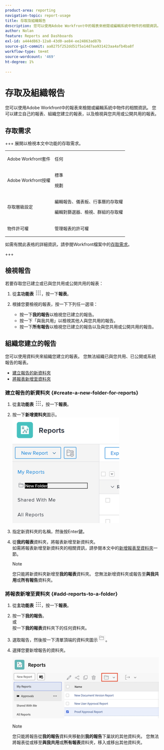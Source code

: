 ```yaml
---
product-area: reporting
navigation-topic: report-usage
title: 存取及組織報告
description: 您可以使用Adobe Workfront中的報表來檢閱或編輯系統中物件的相關資訊。 您可以建立自己的報表、組織您建立的報表，以及檢視與您共用或公開共用的報表。
author: Nolan
feature: Reports and Dashboards
exl-id: a444d863-12a8-43d0-ae84-ee24863ad87b
source-git-commit: aa8275f252dd51f5a14d7aa931423aa4afb4ba8f
workflow-type: tm+mt
source-wordcount: '469'
ht-degree: 1%

---
```


# 存取及組織報告

您可以使用Adobe Workfront中的報表來檢閱或編輯系統中物件的相關資訊。 您可以建立自己的報表、組織您建立的報表，以及檢視與您共用或公開共用的報表。

## 存取需求

+++ 展開以檢視本文中功能的存取需求。 

<table style="table-layout:auto"> 
 <col> 
 <col> 
 <tbody> 
  <tr> 
   <td role="rowheader">Adobe Workfront套件</td> 
   <td> <p>任何</p> </td> 
  </tr> 
  <tr> 
   <td role="rowheader">Adobe Workfront授權</td> 
   <td> 
   <p>標準</p>
   <p>規劃 </p> </td> 
  </tr> 
  <tr> 
   <td role="rowheader">存取層級設定</td> 
   <td> <p>編輯報告、儀表板、行事曆的存取權</p> <p>編輯對篩選器、檢視、群組的存取權</p></td> 
  </tr> 
  <tr> 
   <td role="rowheader">物件許可權</td> 
   <td> <p>管理報表的許可權</p></td> 
  </tr> 
 </tbody> 
</table>

如需有關此表格的詳細資訊，請參閱Workfront檔案中的[存取需求](/help/quicksilver/administration-and-setup/add-users/access-levels-and-object-permissions/access-level-requirements-in-documentation.md)。

+++

## 檢視報告

若要存取您已建立或已與您共用或公開共用的報表：

1. 從&#x200B;**主功能表** ![主功能表圖示](assets/main-menu-icon.png)，按一下&#x200B;**報表**。

1. 根據您要檢視的報表，按一下下列任一選項：

   * 按一下&#x200B;**我的報告**&#x200B;以檢視您已建立的報告。
   * 按一下「與我共用」**&#x200B;**&#x200B;以檢視其他人與您共用的報告。
   * 按一下&#x200B;**所有報告**&#x200B;以檢視您已建立的報告以及與您共用或公開共用的報告。

## 組織您建立的報告

您可以使用資料夾來組織您建立的報表。 您無法組織已與您共用、已公開或系統報告的報表。

* [建立報告的新資料夾](#create-a-new-folder-for-reports)
* [將報表新增至資料夾](#add-reports-to-a-folder)

### 建立報告的新資料夾 {#create-a-new-folder-for-reports}

1. 從&#x200B;**主功能表** ![主功能表圖示](assets/main-menu-icon.png)，按一下&#x200B;**報表**。

1. 按一下&#x200B;**新增資料夾**&#x200B;圖示。\
   ![新資料夾圖示](assets/nwe-new-folder-350x346.png)

1. 指定新資料夾的名稱，然後按Enter鍵。
1. 從&#x200B;**我的報表**&#x200B;資料夾，將報表新增至新資料夾。\
   如需將報表新增至新資料夾的相關資訊，請參閱本文中的[新增報表至資料夾](#add-reports-to-a-folder)一節。

   >[!NOTE]
   >
   >您只能將新資料夾新增至&#x200B;**我的報表**&#x200B;資料夾。 您無法新增資料夾或報告至&#x200B;**與我共用**&#x200B;或&#x200B;**所有報告**&#x200B;資料夾。

### 將報表新增至資料夾 {#add-reports-to-a-folder}

1. 從&#x200B;**主功能表** ![主功能表圖示](assets/main-menu-icon.png)，按一下&#x200B;**報表**。

1. 按一下&#x200B;**我的報告**。\
   或\
   按一下&#x200B;**我的報表**&#x200B;資料夾下的任何資料夾。

1. 選取報告，然後按一下清單頂端的資料夾圖示![資料夾圖示](assets/folder-icon.png)。

1. 選擇您要新增報告的資料夾。

   ![選擇要將報告移動到的資料夾](assets/choose-folder.png)

   >[!NOTE]
   >
   >您只能將報告從&#x200B;**我的報告**&#x200B;資料夾移動到&#x200B;**我的報告**&#x200B;下巢狀的其他資料夾。 您無法將報表從或移至&#x200B;**與我共用**&#x200B;或&#x200B;**所有報表**&#x200B;資料夾，移入或移出其他資料夾。




